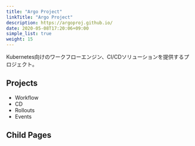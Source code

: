 ```yaml
---
title: "Argo Project"
linkTitle: "Argo Project"
description: https://argoproj.github.io/
date: 2020-05-08T17:20:06+09:00
simple_list: true
weight: 15
---
```


Kubernetes向けのワークフローエンジン、CI/CDソリューションを提供するプロジェクト。

## Projects

- Workflow
- CD
- Rollouts
- Events

## Child Pages
